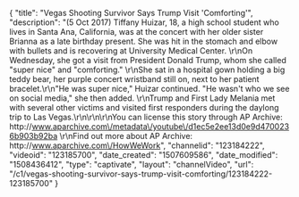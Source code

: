 {
    "title": "Vegas Shooting Survivor Says Trump Visit 'Comforting'",
    "description": "(5 Oct 2017) Tiffany Huizar, 18, a high school student who lives in Santa Ana, California, was at the concert with her older sister Brianna as a late birthday present. She was hit in the stomach and elbow with bullets and is recovering at University Medical Center.  \r\nOn Wednesday, she got a visit from President Donald Trump, whom she called \"super nice\" and \"comforting.\" \r\nShe sat in a hospital gown holding a big teddy bear, her purple concert wristband still on, next to her patient bracelet.\r\n\"He was super nice,\" Huizar continued. \"He wasn't who we see on social media,\" she then added. \r\nTrump and First Lady Melania met with several other victims and visited first responders during the daylong trip to Las Vegas.\r\n\r\n\r\nYou can license this story through AP Archive: http:\/\/www.aparchive.com\/metadata\/youtube\/d1ec5e2ee13d0e9d4700236b903b92ba \r\nFind out more about AP Archive: http:\/\/www.aparchive.com\/HowWeWork",
    "channelid": "123184222",
    "videoid": "123185700",
    "date_created": "1507609586",
    "date_modified": "1508436412",
    "type": "captivate",
    "layout": "channelVideo",
    "url": "\/c1\/vegas-shooting-survivor-says-trump-visit-comforting\/123184222-123185700"
}